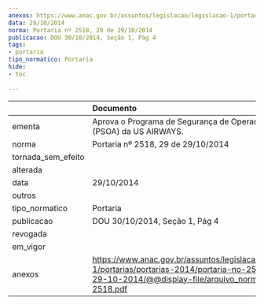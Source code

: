 ```yaml
---
anexos: https://www.anac.gov.br/assuntos/legislacao/legislacao-1/portarias/portarias-2014/portaria-no-2518-29-de-29-10-2014/@@display-file/arquivo_norma/PA2014-2518.pdf
data: 29/10/2014
norma: Portaria nº 2518, 29 de 29/10/2014
publicacao: DOU 30/10/2014, Seção 1, Pág 4
tags:
- portaria
tipo_normatico: Portaria
hide: 
- toc 
 
---
```


|                    | Documento                                                                                                                                                        |
|:-------------------|:-----------------------------------------------------------------------------------------------------------------------------------------------------------------|
| ementa             | Aprova o Programa de Segurança de Operador Aéreo (PSOA) da US AIRWAYS.                                                                                           |
| norma              | Portaria nº 2518, 29 de 29/10/2014                                                                                                                               |
| tornada_sem_efeito |                                                                                                                                                                  |
| alterada           |                                                                                                                                                                  |
| data               | 29/10/2014                                                                                                                                                       |
| outros             |                                                                                                                                                                  |
| tipo_normatico     | Portaria                                                                                                                                                         |
| publicacao         | DOU 30/10/2014, Seção 1, Pág 4                                                                                                                                   |
| revogada           |                                                                                                                                                                  |
| em_vigor           |                                                                                                                                                                  |
| anexos             | https://www.anac.gov.br/assuntos/legislacao/legislacao-1/portarias/portarias-2014/portaria-no-2518-29-de-29-10-2014/@@display-file/arquivo_norma/PA2014-2518.pdf |
